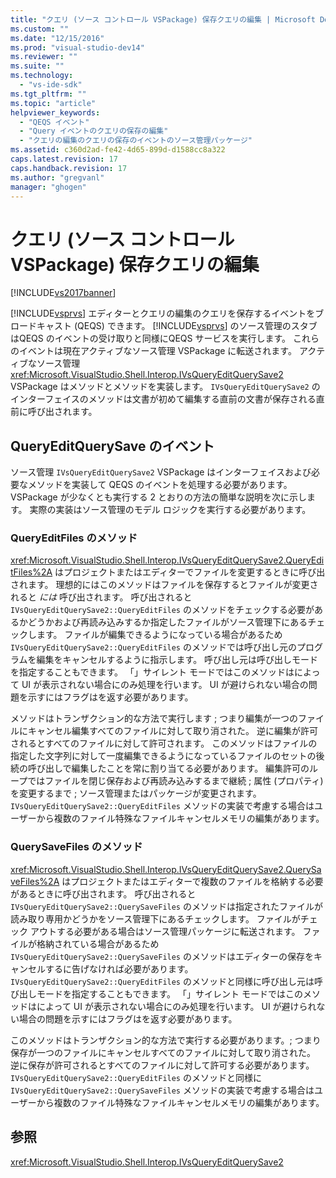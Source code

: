 ```yaml
---
title: "クエリ (ソース コントロール VSPackage) 保存クエリの編集 | Microsoft Docs"
ms.custom: ""
ms.date: "12/15/2016"
ms.prod: "visual-studio-dev14"
ms.reviewer: ""
ms.suite: ""
ms.technology: 
  - "vs-ide-sdk"
ms.tgt_pltfrm: ""
ms.topic: "article"
helpviewer_keywords: 
  - "QEQS イベント"
  - "Query イベントのクエリの保存の編集"
  - "クエリの編集のクエリの保存のイベントのソース管理パッケージ"
ms.assetid: c360d2ad-fe42-4d65-899d-d1588cc8a322
caps.latest.revision: 17
caps.handback.revision: 17
ms.author: "gregvanl"
manager: "ghogen"
---
```

# クエリ (ソース コントロール VSPackage) 保存クエリの編集
[!INCLUDE[vs2017banner](../../code-quality/includes/vs2017banner.md)]

[!INCLUDE[vsprvs](../../code-quality/includes/vsprvs_md.md)] エディターとクエリの編集のクエリを保存するイベントをブロードキャスト \(QEQS\) できます。  [!INCLUDE[vsprvs](../../code-quality/includes/vsprvs_md.md)] のソース管理のスタブはQEQS のイベントの受け取りと同様にQEQS サービスを実行します。  これらのイベントは現在アクティブなソース管理 VSPackage に転送されます。  アクティブなソース管理 <xref:Microsoft.VisualStudio.Shell.Interop.IVsQueryEditQuerySave2> VSPackage はメソッドとメソッドを実装します。  `IVsQueryEditQuerySave2` のインターフェイスのメソッドは文書が初めて編集する直前の文書が保存される直前に呼び出されます。  
  
## QueryEditQuerySave のイベント  
 ソース管理 `IVsQueryEditQuerySave2` VSPackage はインターフェイスおよび必要なメソッドを実装して QEQS のイベントを処理する必要があります。  VSPackage が少なくとも実行する 2 とおりの方法の簡単な説明を次に示します。  実際の実装はソース管理のモデル ロジックを実行する必要があります。  
  
### QueryEditFiles のメソッド  
 <xref:Microsoft.VisualStudio.Shell.Interop.IVsQueryEditQuerySave2.QueryEditFiles%2A> はプロジェクトまたはエディターでファイルを変更するときに呼び出されます。  理想的にはこのメソッドはファイルを保存するとファイルが変更されると  *には*  呼び出されます。  呼び出されると`IVsQueryEditQuerySave2::QueryEditFiles` のメソッドをチェックする必要があるかどうかおよび再読み込みするか指定したファイルがソース管理下にあるチェックします。  ファイルが編集できるようになっている場合があるため`IVsQueryEditQuerySave2::QueryEditFiles` のメソッドでは呼び出し元のプログラムを編集をキャンセルするように指示します。  呼び出し元は呼び出しモードを指定することもできます。  「」サイレント モードではこのメソッドはによって UI が表示されない場合にのみ処理を行います。  UI が避けられない場合の問題を示すにはフラグはを返す必要があります。  
  
 メソッドはトランザクション的な方法で実行します ; つまり編集が一つのファイルにキャンセル編集すべてのファイルに対して取り消された。  逆に編集が許可されるとすべてのファイルに対して許可されます。  このメソッドはファイルの指定した文字列に対して一度編集できるようになっているファイルのセットの後続の呼び出しで編集したことを常に割り当てる必要があります。  編集許可のループではファイルを閉じ保存および再読み込みするまで継続 ; 属性 \(プロパティ\) を変更するまで ; ソース管理またはパッケージが変更されます。  `IVsQueryEditQuerySave2::QueryEditFiles` メソッドの実装で考慮する場合はユーザーから複数のファイル特殊なファイルキャンセルメモリの編集があります。  
  
### QuerySaveFiles のメソッド  
 <xref:Microsoft.VisualStudio.Shell.Interop.IVsQueryEditQuerySave2.QuerySaveFiles%2A> はプロジェクトまたはエディターで複数のファイルを格納する必要があるときに呼び出されます。  呼び出されると`IVsQueryEditQuerySave2::QuerySaveFiles` のメソッドは指定されたファイルが読み取り専用かどうかをソース管理下にあるチェックします。  ファイルがチェック アウトする必要がある場合はソース管理パッケージに転送されます。  ファイルが格納されている場合があるため`IVsQueryEditQuerySave2::QuerySaveFiles` のメソッドはエディターの保存をキャンセルするに告げなければ必要があります。  `IVsQueryEditQuerySave2::QueryEditFiles` のメソッドと同様に呼び出し元は呼び出しモードを指定することもできます。  「」サイレント モードではこのメソッドはによって UI が表示されない場合にのみ処理を行います。  UI が避けられない場合の問題を示すにはフラグはを返す必要があります。  
  
 このメソッドはトランザクション的な方法で実行する必要があります。; つまり保存が一つのファイルにキャンセルすべてのファイルに対して取り消された。  逆に保存が許可されるとすべてのファイルに対して許可する必要があります。  `IVsQueryEditQuerySave2::QueryEditFiles` のメソッドと同様に`IVsQueryEditQuerySave2::QuerySaveFiles` メソッドの実装で考慮する場合はユーザーから複数のファイル特殊なファイルキャンセルメモリの編集があります。  
  
## 参照  
 <xref:Microsoft.VisualStudio.Shell.Interop.IVsQueryEditQuerySave2>